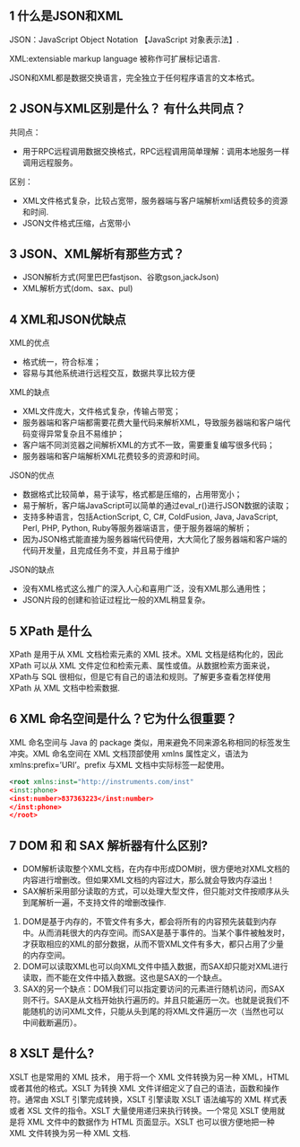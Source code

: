 ## 1 什么是JSON和XML

JSON：JavaScript Object Notation 【JavaScript 对象表示法】.

XML:extensiable markup language 被称作可扩展标记语言.

JSON和XML都是数据交换语言，完全独立于任何程序语言的文本格式。

## 2 JSON与XML区别是什么？ 有什么共同点？

共同点：

- 用于RPC远程调用数据交换格式，RPC远程调用简单理解：调用本地服务一样调用远程服务。

区别：

- XML文件格式复杂，比较占宽带，服务器端与客户端解析xml话费较多的资源和时间.
- JSON文件格式压缩，占宽带小

## 3 JSON、XML解析有那些方式？

- JSON解析方式(阿里巴巴fastjson、谷歌gson,jackJson)
- XML解析方式(dom、sax、pul)

## 4 XML和JSON优缺点

XML的优点

- 格式统一，符合标准；
- 容易与其他系统进行远程交互，数据共享比较方便

XML的缺点

- XML文件庞大，文件格式复杂，传输占带宽；
- 服务器端和客户端都需要花费大量代码来解析XML，导致服务器端和客户端代码变得异常复杂且不易维护；
- 客户端不同浏览器之间解析XML的方式不一致，需要重复编写很多代码；
- 服务器端和客户端解析XML花费较多的资源和时间。

JSON的优点

- 数据格式比较简单，易于读写，格式都是压缩的，占用带宽小；
- 易于解析，客户端JavaScript可以简单的通过eval_r()进行JSON数据的读取；
- 支持多种语言，包括ActionScript, C, C#, ColdFusion, Java, JavaScript, Perl, PHP, Python, Ruby等服务器端语言，便于服务器端的解析；
- 因为JSON格式能直接为服务器端代码使用，大大简化了服务器端和客户端的代码开发量，且完成任务不变，并且易于维护

JSON的缺点

- 没有XML格式这么推广的深入人心和喜用广泛，没有XML那么通用性；
- JSON片段的创建和验证过程比一般的XML稍显复杂。

## 5 XPath 是什么

XPath 是用于从 XML 文档检索元素的 XML 技术。XML 文档是结构化的，因此 XPath 可以从 XML 文件定位和检索元素、属性或值。从数据检索方面来说，XPath与 SQL 很相似，但是它有自己的语法和规则。了解更多查看怎样使用 XPath 从 XML 文档中检索数据.

## 6 XML 命名空间是什么？它为什么很重要？

XML 命名空间与 Java 的 package 类似，用来避免不同来源名称相同的标签发生冲突。XML 命名空间在 XML 文档顶部使用 xmlns 属性定义，语法为 xmlns:prefix=’URI’。prefix 与XML 文档中实际标签一起使用。

```xml
<root xmlns:inst="http://instruments.com/inst"
<inst:phone>
<inst:number>837363223</inst:number>
</inst:phone>
</root>
```

## 7 DOM 和 和 SAX 解析器有什么区别?

- DOM解析读取整个XML文档，在内存中形成DOM树，很方便地对XML文档的内容进行增删改。但如果XML文档的内容过大，那么就会导致内存溢出！
- SAX解析采用部分读取的方式，可以处理大型文件，但只能对文件按顺序从头到尾解析一遍，不支持文件的增删改操作.

1. DOM是基于内存的，不管文件有多大，都会将所有的内容预先装载到内存中。从而消耗很大的内存空间。而SAX是基于事件的。当某个事件被触发时，才获取相应的XML的部分数据，从而不管XML文件有多大，都只占用了少量的内存空间。
2. DOM可以读取XML也可以向XML文件中插入数据，而SAX却只能对XML进行读取，而不能在文件中插入数据。这也是SAX的一个缺点。
3. SAX的另一个缺点：DOM我们可以指定要访问的元素进行随机访问，而SAX则不行。SAX是从文档开始执行遍历的。并且只能遍历一次。也就是说我们不能随机的访问XML文件，只能从头到尾的将XML文件遍历一次（当然也可以中间截断遍历）。

## 8 XSLT 是什么?

XSLT 也是常用的 XML 技术， 用于将一个 XML 文件转换为另一种 XML，HTML 或者其他的格式。XSLT 为转换 XML 文件详细定义了自己的语法，函数和操作符。通常由 XSLT 引擎完成转换，XSLT 引擎读取 XSLT 语法编写的 XML 样式表或者 XSL 文件的指令。XSLT 大量使用递归来执行转换。一个常见 XSLT 使用就是将 XML 文件中的数据作为 HTML 页面显示。XSLT 也可以很方便地把一种 XML 文件转换为另一种 XML 文档.